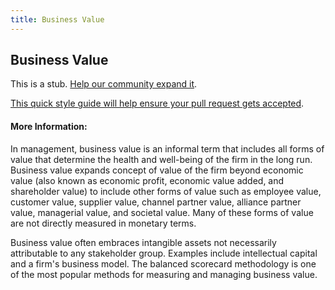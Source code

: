 ```yaml
---
title: Business Value
---
```

## Business Value

This is a stub. <a href='https://github.com/freecodecamp/guides/tree/master/src/pages/agile/business-value/index.md' target='_blank' rel='nofollow'>Help our community expand it</a>.

<a href='https://github.com/freecodecamp/guides/blob/master/README.md' target='_blank' rel='nofollow'>This quick style guide will help ensure your pull request gets accepted</a>.

<!-- The article goes here, in GitHub-flavored Markdown. Feel free to add YouTube videos, images, and CodePen/JSBin embeds  -->

#### More Information:
<!-- Please add any articles you think might be helpful to read before writing the article -->

In management, business value is an informal term that includes all forms of value that determine the health and well-being of the firm in the long run. Business value expands concept of value of the firm beyond economic value (also known as economic profit, economic value added, and shareholder value) to include other forms of value such as employee value, customer value, supplier value, channel partner value, alliance partner value, managerial value, and societal value. Many of these forms of value are not directly measured in monetary terms.

Business value often embraces intangible assets not necessarily attributable to any stakeholder group. Examples include intellectual capital and a firm's business model. The balanced scorecard methodology is one of the most popular methods for measuring and managing business value.
